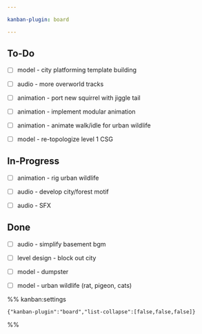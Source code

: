 ```yaml
---

kanban-plugin: board

---
```


## To-Do

- [ ] model - city platforming template building
- [ ] audio - more overworld tracks
- [ ] animation - port new squirrel with jiggle tail
- [ ] animation - implement modular animation
- [ ] animation - animate walk/idle for urban wildlife
- [ ] model - re-topologize level 1 CSG


## In-Progress

- [ ] animation - rig urban wildlife
- [ ] audio - develop city/forest motif
- [ ] audio - SFX


## Done

- [ ] audio - simplify basement bgm
- [ ] level design - block out city
- [ ] model - dumpster
- [ ] model - urban wildlife (rat, pigeon, cats)




%% kanban:settings
```
{"kanban-plugin":"board","list-collapse":[false,false,false]}
```
%%